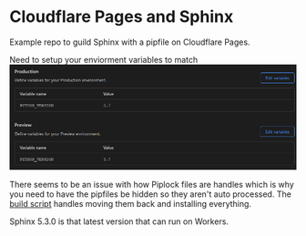 # Cloudflare Pages and Sphinx

Example repo to guild Sphinx with a pipfile on Cloudflare Pages.

Need to setup your enviorment variables to match
![Cloudflare Pages Enviroment Varaibles](./env-vars.png)

There seems to be an issue with how Piplock files are handles which is why you need to have the pipfiles be hidden so they aren't auto processed. The [build script](./build.sh) handles moving them back and installing everything.

Sphinx 5.3.0 is that latest version that can run on Workers.
